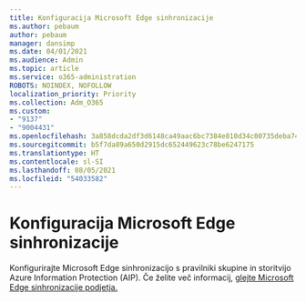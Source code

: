 ```yaml
---
title: Konfiguracija Microsoft Edge sinhronizacije
ms.author: pebaum
author: pebaum
manager: dansimp
ms.date: 04/01/2021
ms.audience: Admin
ms.topic: article
ms.service: o365-administration
ROBOTS: NOINDEX, NOFOLLOW
localization_priority: Priority
ms.collection: Adm_O365
ms.custom:
- "9137"
- "9004431"
ms.openlocfilehash: 3a858dcda2df3d6148ca49aac6bc7384e810d34c00735deba74dfe9dd31f5656
ms.sourcegitcommit: b5f7da89a650d2915dc652449623c78be6247175
ms.translationtype: HT
ms.contentlocale: sl-SI
ms.lasthandoff: 08/05/2021
ms.locfileid: "54033582"
---
```

# <a name="configure-microsoft-edge-sync"></a>Konfiguracija Microsoft Edge sinhronizacije

Konfigurirajte Microsoft Edge sinhronizacijo s pravilniki skupine in storitvijo Azure Information Protection (AIP). Če želite več informacij, [glejte Microsoft Edge sinhronizacije podjetja.](https://docs.microsoft.com/deployedge/microsoft-edge-enterprise-sync)